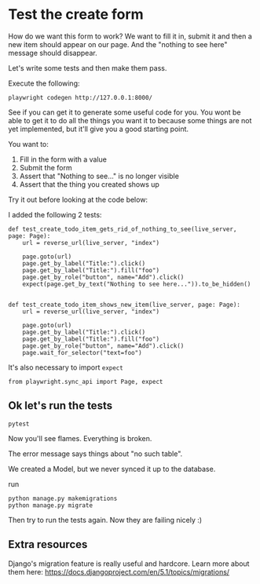 # Test the create form 

How do we want this form to work? We want to fill it in, submit it and then a new item should appear on our page. And the "nothing to see here" message should disappear. 

Let's write some tests and then make them pass.

Execute the following: 

```
playwright codegen http://127.0.0.1:8000/
```

See if you can get it to generate some useful code for you. You wont be able to get it to do all the things you want it to because some things are not yet implemented, but it'll give you a good starting point.

You want to:

1. Fill in the form with a value
2. Submit the form 
3. Assert that "Nothing to see..." is no longer visible 
4. Assert that the thing you created shows up 

Try it out before looking at the code below:

I added the following 2 tests:

```
def test_create_todo_item_gets_rid_of_nothing_to_see(live_server, page: Page):
    url = reverse_url(live_server, "index")

    page.goto(url)
    page.get_by_label("Title:").click()
    page.get_by_label("Title:").fill("foo")
    page.get_by_role("button", name="Add").click()
    expect(page.get_by_text("Nothing to see here...")).to_be_hidden()


def test_create_todo_item_shows_new_item(live_server, page: Page):
    url = reverse_url(live_server, "index")

    page.goto(url)
    page.get_by_label("Title:").click()
    page.get_by_label("Title:").fill("foo")
    page.get_by_role("button", name="Add").click()
    page.wait_for_selector("text=foo")
```

It's also necessary to import `expect`

```
from playwright.sync_api import Page, expect
```

## Ok let's run the tests

```
pytest
```

Now you'll see flames. Everything is broken.

The error message says things about "no such table". 

We created a Model, but we never synced it up to the database.

run 
```
python manage.py makemigrations
python manage.py migrate
```

Then try to run the tests again. Now they are failing nicely :) 

## Extra resources 

Django's migration feature is really useful and hardcore. Learn more about them here: https://docs.djangoproject.com/en/5.1/topics/migrations/